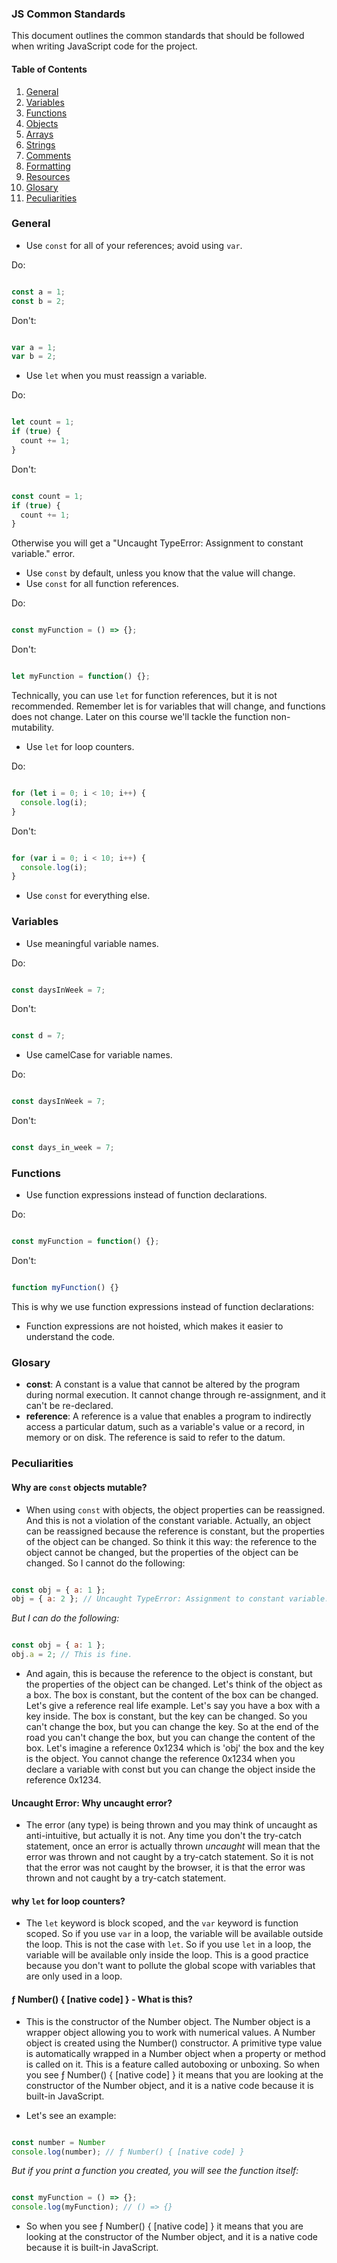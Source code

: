 ### JS Common Standards

This document outlines the common standards that should be followed when writing JavaScript code for the project.

#### Table of Contents

1. [General](#general)
2. [Variables](#variables)
3. [Functions](#functions)
4. [Objects](#objects)
5. [Arrays](#arrays)
6. [Strings](#strings)
7. [Comments](#comments)
8. [Formatting](#formatting)
9. [Resources](#resources)
10. [Glosary](#glosary)
11. [Peculiarities](#peculiarities)

### General

- Use `const` for all of your references; avoid using `var`.

Do:

```javascript

const a = 1;
const b = 2;

```

Don't:

```javascript

var a = 1;
var b = 2;

```

- Use `let` when you must reassign a variable.

Do:

```javascript

let count = 1;
if (true) {
  count += 1;
}

```

Don't:

```javascript

const count = 1;
if (true) {
  count += 1;
}

```

Otherwise you will get a "Uncaught TypeError: Assignment to constant variable." error.

- Use `const` by default, unless you know that the value will change.
- Use `const` for all function references.

Do:

```javascript

const myFunction = () => {};

```

Don't:

```javascript

let myFunction = function() {};

```

Technically, you can use `let` for function references, but it is not recommended. Remember let is for variables that will change, and functions does not change. Later on this course we'll tackle the function non-mutability.

- Use `let` for loop counters.

Do:

```javascript

for (let i = 0; i < 10; i++) {
  console.log(i);
}

```

Don't:

```javascript

for (var i = 0; i < 10; i++) {
  console.log(i);
}

```

- Use `const` for everything else.

### Variables

- Use meaningful variable names.

Do:

```javascript

const daysInWeek = 7;

```

Don't:

```javascript

const d = 7;

```

- Use camelCase for variable names.

Do:

```javascript

const daysInWeek = 7;

```

Don't:

```javascript

const days_in_week = 7;

```

### Functions

- Use function expressions instead of function declarations.

Do:

```javascript

const myFunction = function() {};

```

Don't:

```javascript

function myFunction() {}

```

This is why we use function expressions instead of function declarations:

- Function expressions are not hoisted, which makes it easier to understand the code.

### Glosary

- **const**: A constant is a value that cannot be altered by the program during normal execution. It cannot change through re-assignment, and it can't be re-declared.
- **reference**: A reference is a value that enables a program to indirectly access a particular datum, such as a variable's value or a record, in memory or on disk. The reference is said to refer to the datum.

### Peculiarities

#### Why are `const` objects mutable?

- When using `const` with objects, the object properties can be reassigned. And this is not a violation of the constant variable. Actually, an object can be reassigned because the reference is constant, but the properties of the object can be changed. So think it this way: the reference to the object cannot be changed, but the properties of the object can be changed. So I cannot do the following:

```javascript

const obj = { a: 1 };
obj = { a: 2 }; // Uncaught TypeError: Assignment to constant variable.

```

*But I can do the following:*

```javascript

const obj = { a: 1 };
obj.a = 2; // This is fine.

```

- And again, this is because the reference to the object is constant, but the properties of the object can be changed. Let's think of the object as a box. The box is constant, but the content of the box can be changed. Let's give a reference real life example. Let's say you have a box with a key inside. The box is constant, but the key can be changed. So you can't change the box, but you can change the key. So at the end of the road you can't change the box, but you can change the content of the box. Let's imagine a reference 0x1234 which is 'obj' the box and the key is the object. You cannot change the reference 0x1234 when you declare a variable with const but you can change the object inside the reference 0x1234.


#### Uncaught Error: Why uncaught error?

- The error (any type) is being thrown and you may think of uncaught as anti-intuitive, but actually it is not. Any time you don't the try-catch statement, once an error is actually thrown *uncaught* will mean that the error was thrown and not caught by a try-catch statement. So it is not that the error was not caught by the browser, it is that the error was thrown and not caught by a try-catch statement.

#### why `let` for loop counters?

- The `let` keyword is block scoped, and the `var` keyword is function scoped. So if you use `var` in a loop, the variable will be available outside the loop. This is not the case with `let`. So if you use `let` in a loop, the variable will be available only inside the loop. This is a good practice because you don't want to pollute the global scope with variables that are only used in a loop.

#### ƒ Number() { [native code] } - What is this?

- This is the constructor of the Number object. The Number object is a wrapper object allowing you to work with numerical values. A Number object is created using the Number() constructor. A primitive type value is automatically wrapped in a Number object when a property or method is called on it. This is a feature called autoboxing or unboxing. So when you see ƒ Number() { [native code] } it means that you are looking at the constructor of the Number object, and it is a native code because it is built-in JavaScript.

- Let's see an example:

```javascript

const number = Number
console.log(number); // ƒ Number() { [native code] }

```

*But if you print a function you created, you will see the function itself:*

```javascript

const myFunction = () => {};
console.log(myFunction); // () => {}

```

- So when you see ƒ Number() { [native code] } it means that you are looking at the constructor of the Number object, and it is a native code because it is built-in JavaScript.
